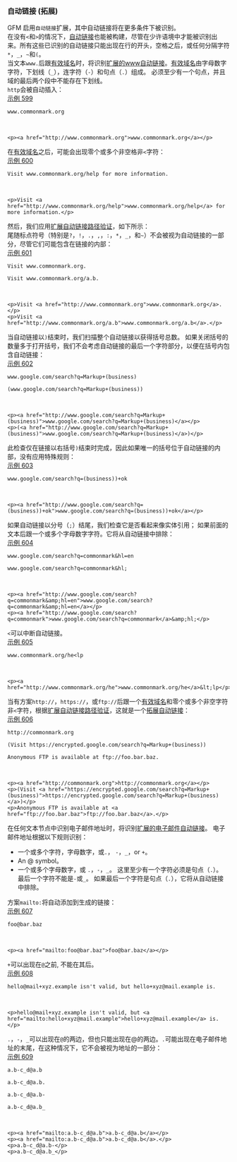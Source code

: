 ### 自动链接 (拓展)

GFM 启用`自动链接`扩展，其中自动链接将在更多条件下被识别。  
在没有`<`和`>`的情况下，[自动链接](https://github.github.com/gfm/#autolink)也能被构建，尽管在少许语境中才能被识别出来。所有这些已识别的自动链接只能出现在行的开头，空格之后，或任何分隔字符`*`，`_`，`~`和`(`。  
当文本`www.`后跟[有效域名](https://github.github.com/gfm/#valid-domain)时，将识别[扩展的www自动链接](https://github.github.com/gfm/#extended-www-autolink)。[有效域名](https://github.github.com/gfm/#valid-domain)由字母数字字符，下划线（`_`），连字符（`-`）和句点（`.`）组成。 必须至少有一个句点，并且域的最后两个段中不能存在下划线。  
`http`会被自动插入：  
[示例 599](https://github.github.com/gfm/#example-599)  

    www.commonmark.org

   

    <p><a href="http://www.commonmark.org">www.commonmark.org</a></p>

在[有效域名](https://github.github.com/gfm/#valid-domain)之后，可能会出现零个或多个非空格非`<`字符：  
[示例 600](https://github.github.com/gfm/#example-600)  

    Visit www.commonmark.org/help for more information.

   

    <p>Visit <a href="http://www.commonmark.org/help">www.commonmark.org/help</a> for more information.</p>

然后，我们应用[扩展自动链接路径验证](https://github.github.com/gfm/#extended-autolink-path-validation)，如下所示：  
尾随标点符号（特别是`?`，`!`，`.`，`,`，`:`，`*`，`_`，和`~`）不会被视为自动链接的一部分，尽管它们可能包含在链接的内部：  
[示例 601](https://github.github.com/gfm/#example-601)  

    Visit www.commonmark.org.
    
    Visit www.commonmark.org/a.b.

   

    <p>Visit <a href="http://www.commonmark.org">www.commonmark.org</a>.</p>
    <p>Visit <a href="http://www.commonmark.org/a.b">www.commonmark.org/a.b</a>.</p>

当自动链接以`)`结束时，我们扫描整个自动链接以获得括号总数。 如果关闭括号的数量多于打开括号，我们不会考虑自动链接的最后一个字符部分，以便在括号内包含自动链接：  
[示例 602](https://github.github.com/gfm/#example-602)  

    www.google.com/search?q=Markup+(business)
    
    (www.google.com/search?q=Markup+(business))

   

    <p><a href="http://www.google.com/search?q=Markup+(business)">www.google.com/search?q=Markup+(business)</a></p>
    <p>(<a href="http://www.google.com/search?q=Markup+(business)">www.google.com/search?q=Markup+(business)</a>)</p>

此检查仅在链接以右括号`)`结束时完成，因此如果唯一的括号位于自动链接的内部，没有应用特殊规则：  
[示例 603](https://github.github.com/gfm/#example-603)  

    www.google.com/search?q=(business))+ok

   

    <p><a href="http://www.google.com/search?q=(business))+ok">www.google.com/search?q=(business))+ok</a></p>

如果自动链接以分号（`;`）结尾，我们检查它是否看起来像实体引用； 如果前面的文本后跟一个或多个字母数字字符。它将从自动链接中排除：  
[示例 604](https://github.github.com/gfm/#example-604)  

    www.google.com/search?q=commonmark&hl=en
    
    www.google.com/search?q=commonmark&hl;

   

    <p><a href="http://www.google.com/search?q=commonmark&amp;hl=en">www.google.com/search?q=commonmark&amp;hl=en</a></p>
    <p><a href="http://www.google.com/search?q=commonmark">www.google.com/search?q=commonmark</a>&amp;hl;</p>

`<`可以中断自动链接。  
[示例 605](https://github.github.com/gfm/#example-605)  

    www.commonmark.org/he<lp

   

    <p><a href="http://www.commonmark.org/he">www.commonmark.org/he</a>&lt;lp</p>

当有方案`http://`，`https://`，或`ftp://`后跟一个[有效域名](https://github.github.com/gfm/#valid-domain)和零个或多个非空字符非`<`字符，根据[扩展自动链接路径验证](https://github.github.com/gfm/#extended-autolink-path-validation)，这就是一个[拓展自动链接](https://github.github.com/gfm/#extended-url-autolink)：  
[示例 606](https://github.github.com/gfm/#example-606)  

    http://commonmark.org
    
    (Visit https://encrypted.google.com/search?q=Markup+(business))
    
    Anonymous FTP is available at ftp://foo.bar.baz.

   

    <p><a href="http://commonmark.org">http://commonmark.org</a></p>
    <p>(Visit <a href="https://encrypted.google.com/search?q=Markup+(business)">https://encrypted.google.com/search?q=Markup+(business)</a>)</p>
    <p>Anonymous FTP is available at <a href="ftp://foo.bar.baz">ftp://foo.bar.baz</a>.</p>

在任何文本节点中识别电子邮件地址时，将识别[扩展的电子邮件自动链接](https://github.github.com/gfm/#extended-email-autolink)。 电子邮件地址根据以下规则识别：  

*   一个或多个字符，字母数字，或`.`， `-`，`_`，or `+`。
*   An @ symbol。
*   一个或多个字母数字，或 `.`，`-`，`_`。 这里至少有一个字符必须是句点（`.`）。 最后一个字符不能是`-`或`_`。 如果最后一个字符是句点（`.`），它将从自动链接中排除。

方案`mailto:`将自动添加到生成的链接：  
[示例 607](https://github.github.com/gfm/#example-607)  

    foo@bar.baz

   

    <p><a href="mailto:foo@bar.baz">foo@bar.baz</a></p>

`+`可以出现在`@`之前, 不能在其后。  
[示例 608](https://github.github.com/gfm/#example-608)  

    hello@mail+xyz.example isn't valid, but hello+xyz@mail.example is.

   

    <p>hello@mail+xyz.example isn't valid, but <a href="mailto:hello+xyz@mail.example">hello+xyz@mail.example</a> is.</p>

`.`，`-`，`_`可以出现在`@`的两边，但也只能出现在@的两边。`.`可能出现在电子邮件地址的末尾，在这种情况下，它不会被视为地址的一部分：  
[示例 609](https://github.github.com/gfm/#example-609)  

    a.b-c_d@a.b
    
    a.b-c_d@a.b.
    
    a.b-c_d@a.b-
    
    a.b-c_d@a.b_

   

    <p><a href="mailto:a.b-c_d@a.b">a.b-c_d@a.b</a></p>
    <p><a href="mailto:a.b-c_d@a.b">a.b-c_d@a.b</a>.</p>
    <p>a.b-c_d@a.b-</p>
    <p>a.b-c_d@a.b_</p>
